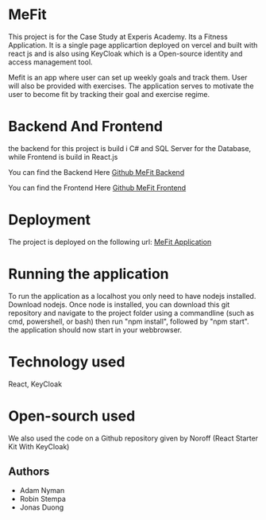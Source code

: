 # MeFit

This project is for the Case Study at Experis Academy. Its a Fitness Application. It is a single page applicartion deployed on vercel and built with react js and is also using KeyCloak which is a Open-source identity and access management tool.

Mefit is an app where user can set up weekly goals and track them. User will also be provided with exercises. The application serves to motivate the user to become fit by tracking their goal and exercise regime.

# Backend And Frontend
the backend for this project is build i C# and SQL Server for the Database, while Frontend is build in React.js

You can find the Backend Here [Github MeFit Backend](https://github.com/AdamNymanExperis/mefit_backend)

You can find the Frontend Here [Github MeFit Frontend](https://github.com/AdamNymanExperis/mefit_frontend)

# Deployment
The project is deployed on the following url: [MeFit Application](https://mefit-frontend.vercel.app/)

# Running the application
To run the application as a localhost you only need to have nodejs installed. Download nodejs. Once node is installed, you can download this git repository and navigate to the project folder using a commandline (such as cmd, powershell, or bash) then run "npm install", followed by "npm start". the application should now start in your webbrowser.

# Technology used
React, KeyCloak

# Open-sourch used
We also used the code on a Github repository given by Noroff (React Starter Kit With KeyCloak)


## Authors

- Adam Nyman
- Robin Stempa
- Jonas Duong
